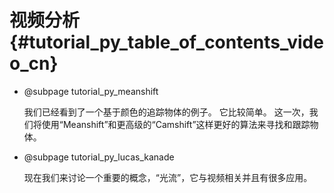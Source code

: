 # 视频分析{#tutorial_py_table_of_contents_video_cn}

- @subpage tutorial_py_meanshift

  我们已经看到了一个基于颜色的追踪物体的例子。 它比较简单。 这一次，我们将使用“Meanshift”和更高级的“Camshift”这样更好的算法来寻找和跟踪物体。

- @subpage tutorial_py_lucas_kanade

  现在我们来讨论一个重要的概念，“光流”，它与视频相关并且有很多应用。

